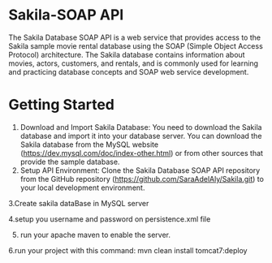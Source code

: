 # Sakila-SOAP API
The Sakila Database SOAP API is a web service that provides access to the Sakila sample movie rental database using the SOAP (Simple Object Access Protocol) architecture. The Sakila database contains information about movies, actors, customers, and rentals, and is commonly used for learning and practicing database concepts and SOAP web service development. 

# Getting Started
1. Download and Import Sakila Database: You need to download the Sakila database and import it into your database server. You can download the Sakila database from the MySQL website (https://dev.mysql.com/doc/index-other.html) or from other sources that provide the sample database.
2. Setup API Environment: Clone the Sakila Database SOAP API repository from the GitHub repository (https://github.com/SaraAdelAly/Sakila.git) to your local development environment. 
 
 3.Create sakila dataBase in MySQL server
 
 4.setup you username and password on persistence.xml file
 
 5. run your apache maven to enable the server.
 
 6.run your project with this command: mvn clean install tomcat7:deploy  

